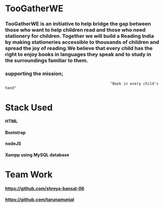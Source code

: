# TooGatherWE
                             

### TooGatherWE is an initiative to help bridge the gap between those who want to help children read and those who need stationery for children. Together we will build a Reading India by making stationeries accessible to thousands of children and spread the joy of reading.We believe that every child has the right to enjoy books in languages they speak and to study in the surroundings familiar to them.
### supporting the mission;
                                                    "Book in every child's hand"

# Stack Used

#### HTML
#### Bootstrap
#### nodeJS
#### Xampp using MySQL database


# Team Work

#### https://github.com/shreya-bansal-06
#### https://github.com/tarunamunjal
